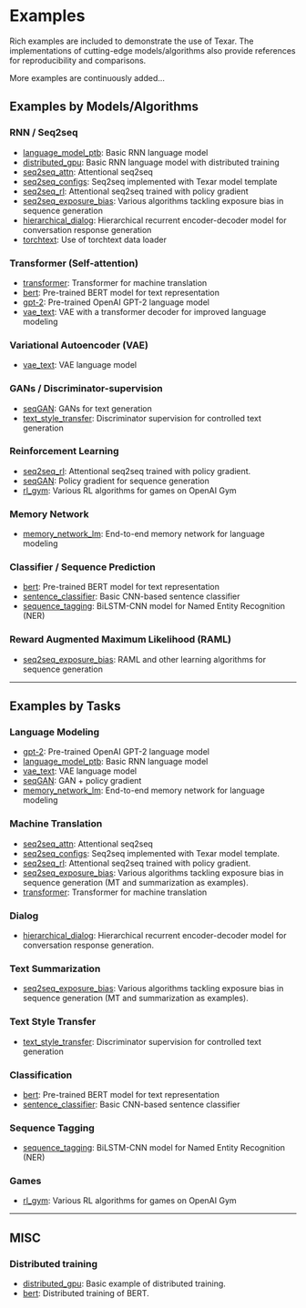 # Examples #

Rich examples are included to demonstrate the use of Texar. The implementations of cutting-edge models/algorithms also provide references for reproducibility and comparisons. 

More examples are continuously added...

## Examples by Models/Algorithms ##

### RNN / Seq2seq ###

* [language_model_ptb](https://github.com/asyml/texar/tree/master/examples/language_model_ptb): Basic RNN language model
* [distributed_gpu](https://github.com/asyml/texar/tree/master/examples/distributed_gpu): Basic RNN language model with distributed training
* [seq2seq_attn](https://github.com/asyml/texar/tree/master/examples/seq2seq_attn): Attentional seq2seq
* [seq2seq_configs](https://github.com/asyml/texar/tree/master/examples/seq2seq_configs): Seq2seq implemented with Texar model template
* [seq2seq_rl](https://github.com/asyml/texar/tree/master/examples/seq2seq_rl): Attentional seq2seq trained with policy gradient
* [seq2seq_exposure_bias](https://github.com/asyml/texar/tree/master/examples/seq2seq_exposure_bias): Various algorithms tackling exposure bias in sequence generation
* [hierarchical_dialog](https://github.com/asyml/texar/tree/master/examples/hierarchical_dialog): Hierarchical recurrent encoder-decoder model for conversation response generation
* [torchtext](https://github.com/asyml/texar/tree/master/examples/torchtext): Use of torchtext data loader

### Transformer (Self-attention) ###

* [transformer](https://github.com/asyml/texar/tree/master/examples/transformer): Transformer for machine translation
* [bert](https://github.com/asyml/texar/tree/master/examples/bert): Pre-trained BERT model for text representation
* [gpt-2](https://github.com/asyml/texar/tree/master/examples/gpt-2): Pre-trained OpenAI GPT-2 language model
* [vae_text](https://github.com/asyml/texar/tree/master/examples/vae_text): VAE with a transformer decoder for improved language modeling 

### Variational Autoencoder (VAE) ###

* [vae_text](https://github.com/asyml/texar/tree/master/examples/vae_text): VAE language model

### GANs / Discriminator-supervision ###

* [seqGAN](https://github.com/asyml/texar/tree/master/examples/seqgan): GANs for text generation
* [text_style_transfer](https://github.com/asyml/texar/tree/master/examples/text_style_transfer): Discriminator supervision for controlled text generation

### Reinforcement Learning ###

* [seq2seq_rl](https://github.com/asyml/texar/tree/master/examples/seq2seq_rl): Attentional seq2seq trained with policy gradient.
* [seqGAN](https://github.com/asyml/texar/tree/master/examples/seqgan): Policy gradient for sequence generation
* [rl_gym](https://github.com/asyml/texar/tree/master/examples/rl_gym): Various RL algorithms for games on OpenAI Gym

### Memory Network ###

* [memory_network_lm](https://github.com/asyml/texar/tree/master/examples/memory_network_lm): End-to-end memory network for language modeling

### Classifier / Sequence Prediction ###  

* [bert](https://github.com/asyml/texar/tree/master/examples/bert): Pre-trained BERT model for text representation
* [sentence_classifier](https://github.com/asyml/texar/tree/master/examples/sentence_classifier): Basic CNN-based sentence classifier
* [sequence_tagging](https://github.com/asyml/texar/tree/master/examples/sequence_tagging): BiLSTM-CNN model for Named Entity Recognition (NER)

### Reward Augmented Maximum Likelihood (RAML) ###

* [seq2seq_exposure_bias](https://github.com/asyml/texar/tree/master/examples/seq2seq_exposure_bias): RAML and other learning algorithms for sequence generation 

---

## Examples by Tasks

### Language Modeling ###

* [gpt-2](https://github.com/asyml/texar/tree/master/examples/gpt-2): Pre-trained OpenAI GPT-2 language model
* [language_model_ptb](https://github.com/asyml/texar/tree/master/examples/language_model_ptb): Basic RNN language model
* [vae_text](https://github.com/asyml/texar/tree/master/examples/vae_text): VAE language model
* [seqGAN](https://github.com/asyml/texar/tree/master/examples/seqgan): GAN + policy gradient
* [memory_network_lm](https://github.com/asyml/texar/tree/master/examples/memory_network_lm): End-to-end memory network for language modeling

### Machine Translation ###

* [seq2seq_attn](https://github.com/asyml/texar/tree/master/examples/seq2seq_attn): Attentional seq2seq
* [seq2seq_configs](https://github.com/asyml/texar/tree/master/examples/seq2seq_configs): Seq2seq implemented with Texar model template.
* [seq2seq_rl](https://github.com/asyml/texar/tree/master/examples/seq2seq_rl): Attentional seq2seq trained with policy gradient.
* [seq2seq_exposure_bias](https://github.com/asyml/texar/tree/master/examples/seq2seq_exposure_bias): Various algorithms tackling exposure bias in sequence generation (MT and summarization as examples).
* [transformer](https://github.com/asyml/texar/tree/master/examples/transformer): Transformer for machine translation

### Dialog ###

* [hierarchical_dialog](https://github.com/asyml/texar/tree/master/examples/hierarchical_dialog): Hierarchical recurrent encoder-decoder model for conversation response generation.

### Text Summarization ###

* [seq2seq_exposure_bias](https://github.com/asyml/texar/tree/master/examples/seq2seq_exposure_bias): Various algorithms tackling exposure bias in sequence generation (MT and summarization as examples).

### Text Style Transfer ###

* [text_style_transfer](https://github.com/asyml/texar/tree/master/examples/text_style_transfer): Discriminator supervision for controlled text generation

### Classification ###

* [bert](https://github.com/asyml/texar/tree/master/examples/bert): Pre-trained BERT model for text representation
* [sentence_classifier](https://github.com/asyml/texar/tree/master/examples/sentence_classifier): Basic CNN-based sentence classifier

### Sequence Tagging ###

* [sequence_tagging](https://github.com/asyml/texar/tree/master/examples/sequence_tagging): BiLSTM-CNN model for Named Entity Recognition (NER)

### Games ###

* [rl_gym](https://github.com/asyml/texar/tree/master/examples/rl_gym): Various RL algorithms for games on OpenAI Gym

---

## MISC ##

### Distributed training ###

* [distributed_gpu](https://github.com/asyml/texar/tree/master/examples/distributed_gpu): Basic example of distributed training.
* [bert](https://github.com/asyml/texar/tree/master/examples/bert): Distributed training of BERT.

